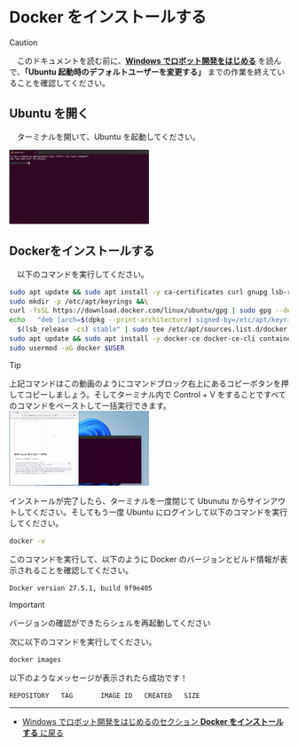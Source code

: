 # Docker をインストールする

> [!CAUTION]
> 　このドキュメントを読む前に、[**Windows でロボット開発をはじめる**](/windows/hostsetup.md) を読んで、**「Ubuntu 起動時のデフォルトユーザーを変更する」** までの作業を終えていることを確認してください。

## Ubuntu を開く
　ターミナルを開いて、Ubuntu を起動してください。

<img src="/imgs/ros2_install.png" width=50% />

## Dockerをインストールする
　以下のコマンドを実行してください。
```bash
sudo apt update && sudo apt install -y ca-certificates curl gnupg lsb-release &&\
sudo mkdir -p /etc/apt/keyrings &&\
curl -fsSL https://download.docker.com/linux/ubuntu/gpg | sudo gpg --dearmor -o /etc/apt/keyrings/docker.gpg &&\
echo   "deb [arch=$(dpkg --print-architecture) signed-by=/etc/apt/keyrings/docker.gpg] https://download.docker.com/linux/ubuntu \
  $(lsb_release -cs) stable" | sudo tee /etc/apt/sources.list.d/docker.list > /dev/null &&\
sudo apt update && sudo apt install -y docker-ce docker-ce-cli containerd.io docker-compose-plugin &&\
sudo usermod -aG docker $USER
```

> [!TIP]
> 上記コマンドはこの動画のようにコマンドブロック右上にあるコピーボタンを押してコピーしましょう。そしてターミナル内で Control + V をすることですべてのコマンドをペーストして一括実行できます。
> <img src="/imgs/ros2_install2.gif" width=50% />

インストールが完了したら、ターミナルを一度閉じて Ubunutu からサインアウトしてください。そしてもう一度 Ubuntu にログインして以下のコマンドを実行してください。
```bash
docker -v
```
このコマンドを実行して、以下のように Docker のバージョンとビルド情報が表示されることを確認してください。
```
Docker version 27.5.1, build 9f9e405
```
> [!IMPORTANT]
> バージョンの確認ができたらシェルを再起動してください

次に以下のコマンドを実行してください。
```bash
docker images
```
以下のようなメッセージが表示されたら成功です！
```
REPOSITORY   TAG       IMAGE ID   CREATED   SIZE
```

---

- [Windows でロボット開発をはじめるのセクション **Docker をインストールする** に戻る](/windows/hostsetup.md/#docker)
